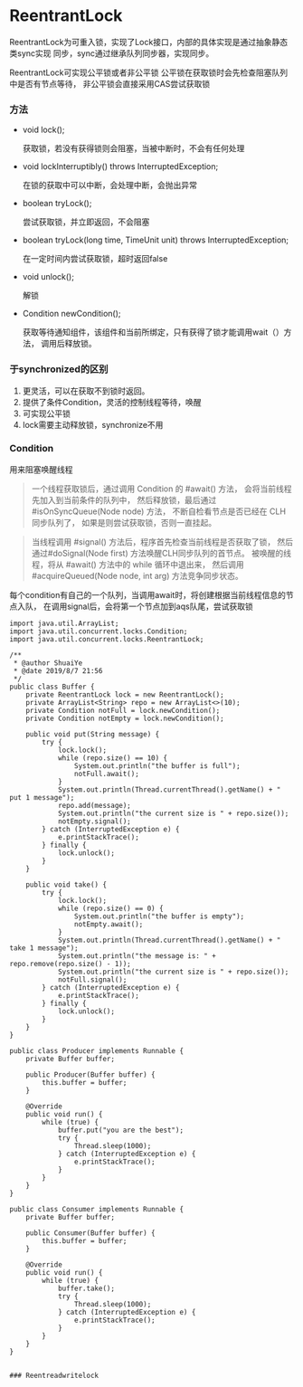 # ReentrantLock
    
ReentrantLock为可重入锁，实现了Lock接口，内部的具体实现是通过抽象静态类sync实现
同步，sync通过继承队列同步器，实现同步。

ReentrantLock可实现公平锁或者非公平锁
公平锁在获取锁时会先检查阻塞队列中是否有节点等待，
非公平锁会直接采用CAS尝试获取锁

### 方法
    
- void lock();
        
    获取锁，若没有获得锁则会阻塞，当被中断时，不会有任何处理
        
- void lockInterruptibly() throws InterruptedException;
    
    在锁的获取中可以中断，会处理中断，会抛出异常
        
- boolean tryLock();
        
    尝试获取锁，并立即返回，不会阻塞
- boolean tryLock(long time, TimeUnit unit) throws InterruptedException;
        
    在一定时间内尝试获取锁，超时返回false

- void unlock();
    
    解锁
- Condition newCondition();
        
    获取等待通知组件，该组件和当前所绑定，只有获得了锁才能调用wait（）方法，
        调用后释放锁。

### 于synchronized的区别
    
1. 更灵活，可以在获取不到锁时返回。
2. 提供了条件Condition，灵活的控制线程等待，唤醒
3. 可实现公平锁
4. lock需要主动释放锁，synchronize不用

### Condition
用来阻塞唤醒线程

>一个线程获取锁后，通过调用 Condition 的 #await() 方法，
会将当前线程先加入到当前条件的队列中，
然后释放锁，最后通过 #isOnSyncQueue(Node node) 方法，
不断自检看节点是否已经在 CLH 同步队列了，
如果是则尝试获取锁，否则一直挂起。

>当线程调用 #signal() 方法后，程序首先检查当前线程是否获取了锁，
然后通过#doSignal(Node first) 方法唤醒CLH同步队列的首节点。
被唤醒的线程，将从 #await() 方法中的 while 循环中退出来，
然后调用 #acquireQueued(Node node, int arg) 方法竞争同步状态。

每个condition有自己的一个队列，当调用await时，将创建根据当前线程信息的节点入队，
在调用signal后，会将第一个节点加到aqs队尾，尝试获取锁

```
import java.util.ArrayList;
import java.util.concurrent.locks.Condition;
import java.util.concurrent.locks.ReentrantLock;

/**
 * @author ShuaiYe
 * @date 2019/8/7 21:56
 */
public class Buffer {
    private ReentrantLock lock = new ReentrantLock();
    private ArrayList<String> repo = new ArrayList<>(10);
    private Condition notFull = lock.newCondition();
    private Condition notEmpty = lock.newCondition();

    public void put(String message) {
        try {
            lock.lock();
            while (repo.size() == 10) {
                System.out.println("the buffer is full");
                notFull.await();
            }
            System.out.println(Thread.currentThread().getName() + " put 1 message");
            repo.add(message);
            System.out.println("the current size is " + repo.size());
            notEmpty.signal();
        } catch (InterruptedException e) {
            e.printStackTrace();
        } finally {
            lock.unlock();
        }
    }

    public void take() {
        try {
            lock.lock();
            while (repo.size() == 0) {
                System.out.println("the buffer is empty");
                notEmpty.await();
            }
            System.out.println(Thread.currentThread().getName() + " take 1 message");
            System.out.println("the message is: " + repo.remove(repo.size() - 1));
            System.out.println("the current size is " + repo.size());
            notFull.signal();
        } catch (InterruptedException e) {
            e.printStackTrace();
        } finally {
            lock.unlock();
        }
    }
}

public class Producer implements Runnable {
    private Buffer buffer;

    public Producer(Buffer buffer) {
        this.buffer = buffer;
    }

    @Override
    public void run() {
        while (true) {
            buffer.put("you are the best");
            try {
                Thread.sleep(1000);
            } catch (InterruptedException e) {
                e.printStackTrace();
            }
        }
    }
}

public class Consumer implements Runnable {
    private Buffer buffer;

    public Consumer(Buffer buffer) {
        this.buffer = buffer;
    }

    @Override
    public void run() {
        while (true) {
            buffer.take();
            try {
                Thread.sleep(1000);
            } catch (InterruptedException e) {
                e.printStackTrace();
            }
        }
    }
}


### Reentreadwritelock